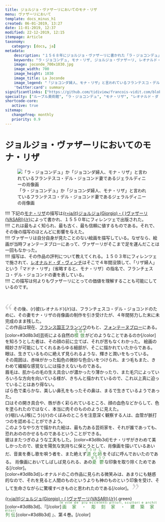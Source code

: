 ```yaml
---
title: ジョルジョ・ヴァザーリにおいてのモナ・リザ
menu: ヴァザーリにおいて
template: docs_minus_h1
created: 06-01-2019, 13:27
date: 11-01-2019, 12:37
modified: 22-12-2019, 12:15
itempage: Article
taxonomy:
   category: [docs, ja]
metadata:
    description: "１５６８年にジョルジョ・ヴァザーリに書かれた「ラ・ジョコンデュ」か「ジョコンダ婦人、モナ・リザ」と言われているフランテスコ・デル・ジョコンド妻であるジェラルディニーの肖像画の最初の描写書の中の一つとなる文書の紹介。"
    keywords: "ラ・ジョコンデュ, モナ・リザ, ジョルジョ・ヴァザーリ, レオナルド・ダ・ヴィンチ"
    image: joconde_700x1030.jpg
    image_width: 700
    image_height: 1030
    image_title: La Joconde
    image_legend: "「ジョコンダ婦人、モナ・リザ」と言われているフランテスコ・デル・ジョコンド妻であるジェラルディニーの肖像画"
    'twitter:card': summary
significantlinks: ["https://github.com/tidiview/francois-vidit.com/blob/develop/user/sites/docs/pages/01.home/01.paris/01.louvre/la-joconde/vasari/docs.ja.md"]
specialty: ["ルーブル美術館", "ラ・ジョコンデュ", "モナ・リザ", "レオナルド・ダ・ヴィンチ", "ジョルジョ・ヴァザーリ"]
shortcode-core:
   active: true
sitemap:
   changefreq: monthly
   priority: 0.9
---
```

# ジョルジョ・ヴァザーリにおいてのモナ・リザ

<figure><picture>
<source
sizes="(max-width: 767px) 98vw, (min-width: 959px) 50vw, 86vw"
srcset="
/user/sites/docs/pages/01.home/01.paris/01.louvre/01.la-joconde/01.vasari/la-joconde-280.webp 280w,
/user/sites/docs/pages/01.home/01.paris/01.louvre/01.la-joconde/01.vasari/la-joconde-380.webp 380w,
/user/sites/docs/pages/01.home/01.paris/01.louvre/01.la-joconde/01.vasari/la-joconde-480.webp 480w,
/user/sites/docs/pages/01.home/01.paris/01.louvre/01.la-joconde/01.vasari/la-joconde-640.webp 640w,
/user/sites/docs/pages/01.home/01.paris/01.louvre/01.la-joconde/01.vasari/la-joconde-840.webp 840w,
/user/sites/docs/pages/01.home/01.paris/01.louvre/01.la-joconde/01.vasari/la-joconde-1280.webp 1280w,
/user/sites/docs/pages/01.home/01.paris/01.louvre/01.la-joconde/01.vasari/la-joconde-1600.webp 1600w,
/user/sites/docs/pages/01.home/01.paris/01.louvre/01.la-joconde/01.vasari/la-joconde-1920.webp 1920w"
type="image/webp" />
<img
src="/user/sites/docs/pages/01.home/01.paris/01.louvre/01.la-joconde/01.vasari/la-joconde-840.jpg" title="「ラ・ジョコンデュ」か「ジョコンダ婦人、モナ・リザ」と言われているフランテスコ・デル・ジョコンド妻であるジェラルディニーの肖像画" alt="「ラ・ジョコンデュ」か「ジョコンダ婦人、モナ・リザ」と言われているフランテスコ・デル・ジョコンド妻であるジェラルディニーの肖像画" class="class-diane-img"
sizes="(max-width: 767px) 98vw, (min-width: 959px) 50vw, 86vw"
srcset="
/user/sites/docs/pages/01.home/01.paris/01.louvre/01.la-joconde/01.vasari/la-joconde-280.jpg 280w,
/user/sites/docs/pages/01.home/01.paris/01.louvre/01.la-joconde/01.vasari/la-joconde-380.jpg 380w,
/user/sites/docs/pages/01.home/01.paris/01.louvre/01.la-joconde/01.vasari/la-joconde-480.jpg 480w,
/user/sites/docs/pages/01.home/01.paris/01.louvre/01.la-joconde/01.vasari/la-joconde-640.jpg 640w,
/user/sites/docs/pages/01.home/01.paris/01.louvre/01.la-joconde/01.vasari/la-joconde-840.jpg 840w,
/user/sites/docs/pages/01.home/01.paris/01.louvre/01.la-joconde/01.vasari/la-joconde-1280.jpg 1280w,
/user/sites/docs/pages/01.home/01.paris/01.louvre/01.la-joconde/01.vasari/la-joconde-1600.jpg 1600w,
/user/sites/docs/pages/01.home/01.paris/01.louvre/01.la-joconde/01.vasari/la-joconde-1920.jpg 1920w" id="zephyr_et_flore">
</picture><figcaption>「ラ・ジョコンデュ」か「ジョコンダ婦人、モナ・リザ」と言われているフランテスコ・デル・ジョコンド妻であるジェラルディニーの肖像画</figcaption></figure>

!!!! 下記の[モナ・リザ][2]の描写は[{r=ja/it}ジョルジョ(Giorgio)・(&#160;)ヴァザーリ(VASARI){/r}][1]によって書かれ、１５５０年にフィレンツェで出版された。  
!!!! これは最もよく知られ、最も古く、最も信頼に値するものである。それで、その後の描写のほとんどに影響を与えた。  
!!!! ヴァザーリは自分自身が見たことのない絵画を描写している。なぜなら、絵画が当時フォンテーヌブローにあって、ヴァザーリがそこまで足を運んだことは一回もなかった。  
!!!! 描写は、その作品の評判について教えてくれる。１５０３年にフィレンツェで施されて、[レオナルド・ダ・ヴィンチ][3]はそこで４年間没頭して、「リザ婦人」という「マドナ・リザ」〔省略すると、モナ・リザ〕の指名で、フランチェスコ・デル・ジョコンドの妻を表している。  
!!!! この描写は何よりもヴァザーリにとっての価値を理解することも可能にしているのです。

<br>

<span><svg xmlns="http://www.w3.org/2000/svg" width="22px" height="22px" viewBox="0 0 78 78" fill="lightgrey" opacity="1"><path d="M76.5 9.0009L57.0898 32.605c-.88226 1.10283-.88226 1.54397-.88226 1.76454 0 1.10286 1.76455 3.30857 2.8674 4.632l13.0167 14.99877L61.50123 74.9545 50.4727 59.51456c-2.87047-3.97028-10.80793-15.88413-10.80793-19.19267 0-1.76458.6617-2.4263 6.6171-9.7051C60.8395 12.74754 63.04522 10.98297 70.98575 3.0455L76.5 9.00092zm-38.16172 0L18.9281 32.605c-.88228 1.10283-.88228 1.54397-.88228 1.76454 0 1.10286 1.76457 3.30857 2.86742 4.632L33.92688 54.0003 23.3395 74.9545 12.30793 59.51456C9.44053 55.54428 1.5 43.63043 1.5 40.3219c0-1.76458.6617-2.4263 6.6171-9.7051C22.67475 12.74754 24.88043 10.98297 32.82097 3.0455l5.51732 5.9554z"/></svg></span> 
その後、{r}彼(レオナルド){/r}は、フランチェスコ・デル・ジョコンドのために、その妻モナ・リザの肖像画の制作を引き受けたが、４年間努力した末に未完成のまま残した。  
この作品は現在、[フランス国王フランソワ][4]のもと、[フォンテーヌブロー][5]にある。  
[color=#3d8b3d]芸術による自然の<ruby style="letter-spacing:2px;color:#3d8b3d;">模<rp>(</rp><rt style="font-size:70%;color:#3d8b3d;">も</rt><rp>)</rp>倣<rp>(</rp><rt style="font-size:70%;color:#3d8b3d;">ほう</rt><rp>)</rp></ruby>がどのようなことであるのか[/color]を知ろうとした者は、その顔の前に立てば、それが苦もなくわかった。  絵画の精妙さが可能にしてくれるあらゆる細部が、そこに描かれていたからである。  
眼は、生きているものに絶えず見られるような、輝きと潤いをもっている。  
その周囲は、赤味がかった鉛色の微妙な色合いをつけられ、まつ毛もまた、きわめて繊細な感覚なしには描きえないものである。  
眉毛は、肌からの毛の生え具合いが濃かったり薄かったり、また毛穴によっていろいろな方向を向いている様が、きちんと描かれているので、これ以上真に迫っていることはあり得ない。  
ばら色で柔らかな、美しい鼻孔をもったその鼻は、まるで生きているようであった。  
口はその開き具合や、唇が赤く彩られているところ、顔の血色などからして、色を塗られたのではなく、本当に肉そのもののように見えた。  
{r}咽(いん)喉(こう){/r}のくぼみのところを注意深く観察する人は、血管が脈打つのを認めることができよう。  
このようなやり方で描かれた絵は、最も力ある芸術家を、それが誰であっても、恐れおののかせるものであるということができる。  
彼はまたつぎのような工夫もした。[color=#3d8b3d]モナ・リザがきわめて美しかったので、彼女を陽気な気持ちに保とうとして、肖像画を描いているあいだ、音楽を奏し歌を唄う者を、また絶えず<ruby style="letter-spacing:2px;color:#3d8b3d;">道<rp>(</rp><rt style="font-size:70%;color:#3d8b3d;">どう</rt><rp>)</rp>化<rp>(</rp><rt style="font-size: 70%;color:#3d8b3d;">け</rt><rp>)</rp>師<rp>(</rp><rt style="font-size:70%;color:#3d8b3d;">し</rt><rp>)</rp></ruby>をそばに呼んでおいたのである。  肖像画においてしばしば見られる、あの<ruby style="letter-spacing:2px;color:#3d8b3d;">憂<rp>(</rp><rt style="font-size:70%;color:#3d8b3d;">ゆう</rt><rp>)</rp>鬱<rp>(</rp><rt style="font-size:70%;color:#3d8b3d;">うつ</rt><rp>)</rp></ruby>な印象を取り除くためである[/color]。  
[color=#3d8b3d]レオナルドのこの作品に見られる微笑みは、あまりにも魅惑的なので、それを見ると人間のものというよりも神のものという印象を受け、そして生命さながらに驚嘆すべきものと思われたのである[/color]。 
 <span><svg xmlns="http://www.w3.org/2000/svg" width="22px" height="22px" viewBox="0 0 78 78" fill="lightgrey" opacity="1"><path d="M1.5 68.9991L20.9102 45.395c.88226-1.10283.88226-1.54397.88226-1.76454 0-1.10286-1.76455-3.30857-2.8674-4.632L5.90836 23.9997 16.49877 3.0455 27.5273 18.48544c2.87047 3.97028 10.80793 15.88413 10.80793 19.19267 0 1.76458-.6617 2.4263-6.6171 9.7051C17.1605 65.25246 14.95478 67.01703 7.01425 74.9545L1.5 68.99908zm38.16172 0L59.0719 45.395c.88228-1.10283.88228-1.54397.88228-1.76454 0-1.10286-1.76457-3.30857-2.86742-4.632L44.07312 23.9997 54.6605 3.0455l11.03157 15.43992C68.55947 22.45572 76.5 34.36957 76.5 37.6781c0 1.76458-.6617 2.4263-6.6171 9.7051C55.32526 65.25246 53.11957 67.01703 45.17904 74.9545l-5.51732-5.9554z"/></svg></span>

[{r=ja/it}ジョルジョ(Giorgio)・(&#160;)ヴァザーリ(VASARI){/r}][1]{.green}[color=#3d8b3d]、『[/color]<ruby lang="ja" style="letter-spacing: 2px;color:#3d8b3d;">画家・彫刻家・建築家列伝<rp>(</rp><rt lang="it" style="font-size: 70%;color:#3d8b3d;">le&#160;vite&#160;de&#39;&#160;piu&#160;eccelenti&#160;pittori,&#160;scultori&#160;e&#160;architettori</rt><rp>)</rp></ruby>[color=#3d8b3d] 』、第４巻。[/color]

 [1]: https://ja.wikipedia.org/wiki/ジョルジョ・ヴァザーリ "https://ja.wikipedia.org/wiki/ジョルジョ・ヴァザーリ"
[2]: https://ja.wikipedia.org/wiki/モナ・リザ "https://ja.wikipedia.org/wiki/モナ・リザ"
[3]: https://ja.wikipedia.org/wiki/レオナルド・ダ・ヴィンチ "https://ja.wikipedia.org/wiki/レオナルド・ダ・ヴィンチ"
[4]: https://ja.wikipedia.org/wiki/フランソワ1世_(フランス王) "https://ja.wikipedia.org/wiki/フランソワ1世_(フランス王)"
[5]: https://ja.wikipedia.org/wiki/フォンテーヌブロー "https://ja.wikipedia.org/wiki/フォンテーヌブロー"